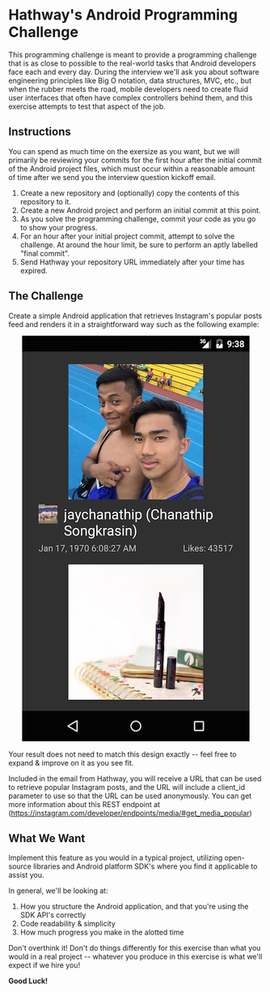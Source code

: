 # Hathway's Android Programming Challenge
This programming challenge is meant to provide a programming challenge that is as close to possible to the real-world tasks that Android developers face each and every day. During the interview we'll ask you about software engineering principles like Big O notation, data structures, MVC, etc., but when the rubber meets the road, mobile developers need to create fluid user interfaces that often have complex controllers behind them, and this exercise attempts to test that aspect of the job.

## Instructions
You can spend as much time on the exersize as you want, but we will primarily be reviewing your commits for the first hour after the initial commit of the Android project files, which must occur within a reasonable amount of time after we send you the interview question kickoff email.

1. Create a new repository and (optionally) copy the contents of this repository to it.
2. Create a new Android project and perform an initial commit at this point.
3. As you solve the programming challenge, commit your code as you go to show your progress.
4. For an hour after your initial project commit, attempt to solve the challenge. At around the hour limit, be sure to perform an aptly labelled "final commit".
5. Send Hathway your repository URL immediately after your time has expired.

## The Challenge
Create a simple Android application that retrieves Instagram's popular posts feed and renders it in a straightforward way such as the following example:
<p align="center">
<img src="insta-practice.png") alt="Example App"/>
</p>
Your result does not need to match this design exactly -- feel free to expand & improve on it as you see fit.

Included in the email from Hathway, you will receive a URL that can be used to retrieve popular Instagram posts, and the URL will include a client_id parameter to use so that the URL can be used anonymously. You can get more information about this REST endpoint at (https://instagram.com/developer/endpoints/media/#get_media_popular)

## What We Want
Implement this feature as you would in a typical project, utilizing open-source libraries and Android platform SDK's where you find it applicable to assist you. 

In general, we'll be looking at:
1. How you structure the Android application, and that you're using the SDK API's correctly
2. Code readability & simplicity
3. How much progress you make in the alotted time

Don't overthink it! Don't do things differently for this exercise than what you would in a real project -- whatever you produce in this exercise is what we'll expect if we hire you!

**Good Luck!**
